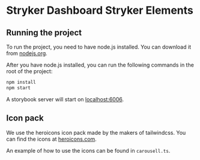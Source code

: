 # Stryker Dashboard Stryker Elements

## Running the project

To run the project, you need to have node.js installed. You can download it from [nodejs.org](https://nodejs.org/).

After you have node.js installed, you can run the following commands in the root of the project:

```bash
npm install
npm start
```

A storybook server will start on [localhost:6006](http://localhost:6006).

## Icon pack

We use the heroicons icon pack made by the makers of tailwindcss. You can find the icons at [heroicons.com](https://heroicons.com/).

An example of how to use the icons can be found in `carousell.ts`.

